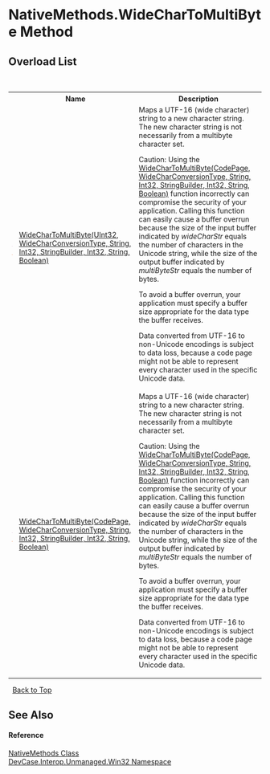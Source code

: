 # NativeMethods.WideCharToMultiByte Method 
 


## Overload List
&nbsp;<table><tr><th></th><th>Name</th><th>Description</th></tr><tr><td>![Public method](media/pubmethod.gif "Public method")![Static member](media/static.gif "Static member")</td><td><a href="M_DevCase_Interop_Unmanaged_Win32_NativeMethods_WideCharToMultiByte_1">WideCharToMultiByte(UInt32, WideCharConversionType, String, Int32, StringBuilder, Int32, String, Boolean)</a></td><td>
Maps a UTF-16 (wide character) string to a new character string. The new character string is not necessarily from a multibyte character set. 

 Caution: Using the <a href="M_DevCase_Interop_Unmanaged_Win32_NativeMethods_WideCharToMultiByte">WideCharToMultiByte(CodePage, WideCharConversionType, String, Int32, StringBuilder, Int32, String, Boolean)</a> function incorrectly can compromise the security of your application. Calling this function can easily cause a buffer overrun because the size of the input buffer indicated by *wideCharStr* equals the number of characters in the Unicode string, while the size of the output buffer indicated by *multiByteStr* equals the number of bytes. 

 To avoid a buffer overrun, your application must specify a buffer size appropriate for the data type the buffer receives. 

 Data converted from UTF-16 to non-Unicode encodings is subject to data loss, because a code page might not be able to represent every character used in the specific Unicode data.</td></tr><tr><td>![Public method](media/pubmethod.gif "Public method")![Static member](media/static.gif "Static member")</td><td><a href="M_DevCase_Interop_Unmanaged_Win32_NativeMethods_WideCharToMultiByte">WideCharToMultiByte(CodePage, WideCharConversionType, String, Int32, StringBuilder, Int32, String, Boolean)</a></td><td>
Maps a UTF-16 (wide character) string to a new character string. The new character string is not necessarily from a multibyte character set. 

 Caution: Using the <a href="M_DevCase_Interop_Unmanaged_Win32_NativeMethods_WideCharToMultiByte">WideCharToMultiByte(CodePage, WideCharConversionType, String, Int32, StringBuilder, Int32, String, Boolean)</a> function incorrectly can compromise the security of your application. Calling this function can easily cause a buffer overrun because the size of the input buffer indicated by *wideCharStr* equals the number of characters in the Unicode string, while the size of the output buffer indicated by *multiByteStr* equals the number of bytes. 

 To avoid a buffer overrun, your application must specify a buffer size appropriate for the data type the buffer receives. 

 Data converted from UTF-16 to non-Unicode encodings is subject to data loss, because a code page might not be able to represent every character used in the specific Unicode data.</td></tr></table>&nbsp;
<a href="#nativemethods.widechartomultibyte-method">Back to Top</a>

## See Also


#### Reference
<a href="T_DevCase_Interop_Unmanaged_Win32_NativeMethods">NativeMethods Class</a><br /><a href="N_DevCase_Interop_Unmanaged_Win32">DevCase.Interop.Unmanaged.Win32 Namespace</a><br />